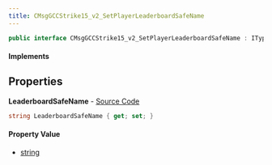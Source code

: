 ```yaml
---
title: CMsgGCCStrike15_v2_SetPlayerLeaderboardSafeName
---
```


```csharp
public interface CMsgGCCStrike15_v2_SetPlayerLeaderboardSafeName : ITypedProtobuf<CMsgGCCStrike15_v2_SetPlayerLeaderboardSafeName>, INativeHandle
```

#### Implements

## Properties

**LeaderboardSafeName** - [Source Code](https://github.com/swiftly-solution/swiftlys2/blob/master/managed/src/SwiftlyS2.Generated/Protobufs/Interfaces/CMsgGCCStrike15_v2_SetPlayerLeaderboardSafeName.cs#L13)

```csharp
string LeaderboardSafeName { get; set; }
```

#### Property Value

- [string](https://learn.microsoft.com/dotnet/api/system.string)

